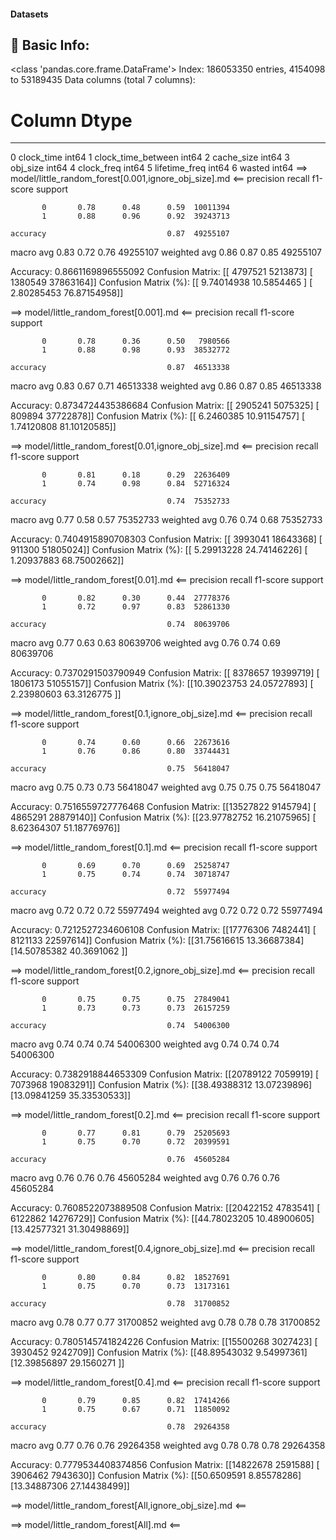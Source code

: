 #### Datasets

🧾 Basic Info:
------------------------------------------------------------
<class 'pandas.core.frame.DataFrame'>
Index: 186053350 entries, 4154098 to 53189435
Data columns (total 7 columns):
 #   Column              Dtype
---  ------              -----
 0   clock_time          int64
 1   clock_time_between  int64
 2   cache_size          int64
 3   obj_size            int64
 4   clock_freq          int64
 5   lifetime_freq       int64
 6   wasted              int64
==> model/little_random_forest[0.001,ignore_obj_size].md <==
              precision    recall  f1-score   support

           0       0.78      0.48      0.59  10011394
           1       0.88      0.96      0.92  39243713

    accuracy                           0.87  49255107
   macro avg       0.83      0.72      0.76  49255107
weighted avg       0.86      0.87      0.85  49255107

Accuracy: 0.8661169896555092
Confusion Matrix:
[[ 4797521  5213873]
 [ 1380549 37863164]]
Confusion Matrix (%):
[[ 9.74014938 10.5854465 ]
 [ 2.80285453 76.87154958]]

==> model/little_random_forest[0.001].md <==
              precision    recall  f1-score   support

           0       0.78      0.36      0.50   7980566
           1       0.88      0.98      0.93  38532772

    accuracy                           0.87  46513338
   macro avg       0.83      0.67      0.71  46513338
weighted avg       0.86      0.87      0.85  46513338

Accuracy: 0.8734724435386684
Confusion Matrix:
[[ 2905241  5075325]
 [  809894 37722878]]
Confusion Matrix (%):
[[ 6.2460385  10.91154757]
 [ 1.74120808 81.10120585]]

==> model/little_random_forest[0.01,ignore_obj_size].md <==
              precision    recall  f1-score   support

           0       0.81      0.18      0.29  22636409
           1       0.74      0.98      0.84  52716324

    accuracy                           0.74  75352733
   macro avg       0.77      0.58      0.57  75352733
weighted avg       0.76      0.74      0.68  75352733

Accuracy: 0.7404915890708303
Confusion Matrix:
[[ 3993041 18643368]
 [  911300 51805024]]
Confusion Matrix (%):
[[ 5.29913228 24.74146226]
 [ 1.20937883 68.75002662]]

==> model/little_random_forest[0.01].md <==
              precision    recall  f1-score   support

           0       0.82      0.30      0.44  27778376
           1       0.72      0.97      0.83  52861330

    accuracy                           0.74  80639706
   macro avg       0.77      0.63      0.63  80639706
weighted avg       0.76      0.74      0.69  80639706

Accuracy: 0.7370291503790949
Confusion Matrix:
[[ 8378657 19399719]
 [ 1806173 51055157]]
Confusion Matrix (%):
[[10.39023753 24.05727893]
 [ 2.23980603 63.3126775 ]]

==> model/little_random_forest[0.1,ignore_obj_size].md <==
              precision    recall  f1-score   support

           0       0.74      0.60      0.66  22673616
           1       0.76      0.86      0.80  33744431

    accuracy                           0.75  56418047
   macro avg       0.75      0.73      0.73  56418047
weighted avg       0.75      0.75      0.75  56418047

Accuracy: 0.7516559727776468
Confusion Matrix:
[[13527822  9145794]
 [ 4865291 28879140]]
Confusion Matrix (%):
[[23.97782752 16.21075965]
 [ 8.62364307 51.18776976]]

==> model/little_random_forest[0.1].md <==
              precision    recall  f1-score   support

           0       0.69      0.70      0.69  25258747
           1       0.75      0.74      0.74  30718747

    accuracy                           0.72  55977494
   macro avg       0.72      0.72      0.72  55977494
weighted avg       0.72      0.72      0.72  55977494

Accuracy: 0.7212527234606108
Confusion Matrix:
[[17776306  7482441]
 [ 8121133 22597614]]
Confusion Matrix (%):
[[31.75616615 13.36687384]
 [14.50785382 40.3691062 ]]

==> model/little_random_forest[0.2,ignore_obj_size].md <==
              precision    recall  f1-score   support

           0       0.75      0.75      0.75  27849041
           1       0.73      0.73      0.73  26157259

    accuracy                           0.74  54006300
   macro avg       0.74      0.74      0.74  54006300
weighted avg       0.74      0.74      0.74  54006300

Accuracy: 0.7382918844653309
Confusion Matrix:
[[20789122  7059919]
 [ 7073968 19083291]]
Confusion Matrix (%):
[[38.49388312 13.07239896]
 [13.09841259 35.33530533]]

==> model/little_random_forest[0.2].md <==
              precision    recall  f1-score   support

           0       0.77      0.81      0.79  25205693
           1       0.75      0.70      0.72  20399591

    accuracy                           0.76  45605284
   macro avg       0.76      0.76      0.76  45605284
weighted avg       0.76      0.76      0.76  45605284

Accuracy: 0.7608522073889508
Confusion Matrix:
[[20422152  4783541]
 [ 6122862 14276729]]
Confusion Matrix (%):
[[44.78023205 10.48900605]
 [13.42577321 31.30498869]]

==> model/little_random_forest[0.4,ignore_obj_size].md <==
              precision    recall  f1-score   support

           0       0.80      0.84      0.82  18527691
           1       0.75      0.70      0.73  13173161

    accuracy                           0.78  31700852
   macro avg       0.78      0.77      0.77  31700852
weighted avg       0.78      0.78      0.78  31700852

Accuracy: 0.7805145741824226
Confusion Matrix:
[[15500268  3027423]
 [ 3930452  9242709]]
Confusion Matrix (%):
[[48.89543032  9.54997361]
 [12.39856897 29.1560271 ]]

==> model/little_random_forest[0.4].md <==
              precision    recall  f1-score   support

           0       0.79      0.85      0.82  17414266
           1       0.75      0.67      0.71  11850092

    accuracy                           0.78  29264358
   macro avg       0.77      0.76      0.76  29264358
weighted avg       0.78      0.78      0.78  29264358

Accuracy: 0.7779534408374856
Confusion Matrix:
[[14822678  2591588]
 [ 3906462  7943630]]
Confusion Matrix (%):
[[50.6509591   8.85578286]
 [13.34887306 27.14438499]]

==> model/little_random_forest[All,ignore_obj_size].md <==

==> model/little_random_forest[All].md <==
